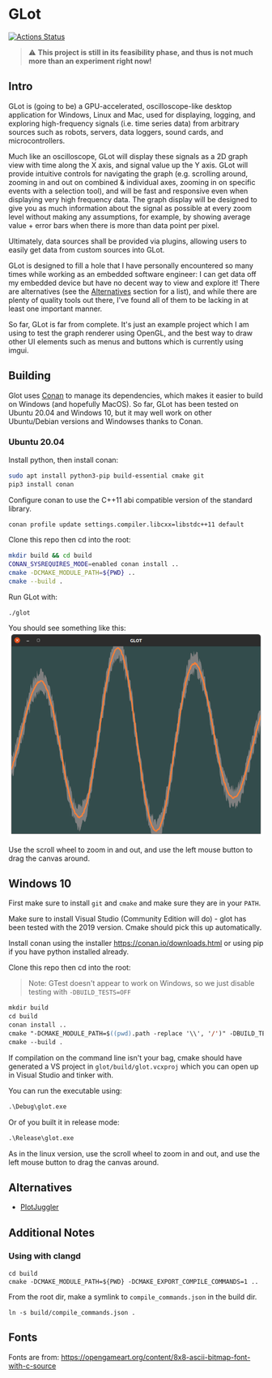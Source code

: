 # GLot
[![Actions Status](https://github.com/stevegolton/glot/workflows/ci/badge.svg?branch=master)](https://github.com/stevegolton/glot/actions)

> :warning: **This project is still in its feasibility phase, and thus is not much more than an experiment right now!**

## Intro
GLot is (going to be) a GPU-accelerated, oscilloscope-like desktop application for Windows, Linux and Mac, used for displaying, logging, and exploring high-frequency signals (i.e. time series data) from arbitrary sources such as robots, servers, data loggers, sound cards, and microcontrollers.

Much like an oscilloscope, GLot will display these signals as a 2D graph view with time along the X axis, and signal value up the Y axis. GLot will provide intuitive controls for navigating the graph (e.g. scrolling around, zooming in and out on combined & individual axes, zooming in on specific events with a selection tool), and will be fast and responsive even when displaying very high frequency data. The graph display will be designed to give you as much information about the signal as possible at every zoom level without making any assumptions, for example, by showing average value + error bars when there is more than data point per pixel.

Ultimately, data sources shall be provided via plugins, allowing users to easily get data from custom sources into GLot.

GLot is designed to fill a hole that I have personally encountered so many times while working as an embedded software engineer: I can get data off my embedded device but have no decent way to view and explore it! There are alternatives (see the [Alternatives](#alternatives) section for a list), and while there are plenty of quality tools out there, I've found all of them to be lacking in at least one important manner.

So far, GLot is far from complete. It's just an example project which I am using to test the graph renderer using OpenGL, and the best way to draw other UI elements such as menus and buttons which is currently using imgui.

## Building
Glot uses [Conan](http://conan.io/) to manage its dependencies, which makes it easier to build on Windows (and hopefully MacOS). So far, GLot has been tested on Ubuntu 20.04 and Windows 10, but it may well work on other Ubuntu/Debian versions and Windowses thanks to Conan.

### Ubuntu 20.04
Install python, then install conan:
```bash
sudo apt install python3-pip build-essential cmake git
pip3 install conan
```

Configure conan to use the C++11 abi compatible version of the standard library.
```bash
conan profile update settings.compiler.libcxx=libstdc++11 default
```

Clone this repo then cd into the root:
```bash
mkdir build && cd build
CONAN_SYSREQUIRES_MODE=enabled conan install ..
cmake -DCMAKE_MODULE_PATH=${PWD} ..
cmake --build .
```

Run GLot with:
```
./glot
```

You should see something like this:
![screenshot](screenshot.png)

Use the scroll wheel to zoom in and out, and use the left mouse button to drag the canvas around.

## Windows 10
First make sure to install `git` and `cmake` and make sure they are in your `PATH`.

Make sure to install Visual Studio (Community Edition will do) - glot has been tested with the 2019 version. Cmake should pick this up automatically.

Install conan using the installer https://conan.io/downloads.html or using pip if you have python installed already.

Clone this repo then cd into the root:
> Note: GTest doesn't appear to work on Windows, so we just disable testing with `-DBUILD_TESTS=OFF`
```ps
mkdir build
cd build
conan install ..
cmake "-DCMAKE_MODULE_PATH=$((pwd).path -replace '\\', '/')" -DBUILD_TESTS=OFF ..
cmake --build .
```

If compilation on the command line isn't your bag, cmake should have generated a VS project in `glot/build/glot.vcxproj` which you can open up in Visual Studio and tinker with.

You can run the executable using:
```ps
.\Debug\glot.exe
```

Or of you built it in release mode:
```ps
.\Release\glot.exe
```

As in the linux version, use the scroll wheel to zoom in and out, and use the left mouse button to drag the canvas around.

## Alternatives
- [PlotJuggler](https://www.plotjuggler.io/)

## Additional Notes
### Using with clangd
```
cd build
cmake -DCMAKE_MODULE_PATH=${PWD} -DCMAKE_EXPORT_COMPILE_COMMANDS=1 ..
```

From the root dir, make a symlink to `compile_commands.json` in the build dir.
```
ln -s build/compile_commands.json .
```

## Fonts
Fonts are from: https://opengameart.org/content/8x8-ascii-bitmap-font-with-c-source
